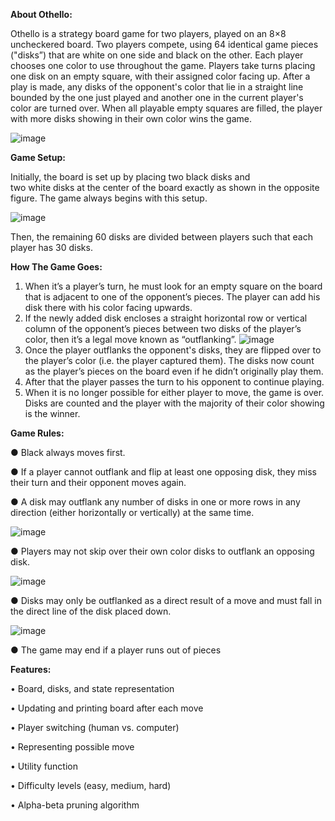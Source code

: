 **About Othello:**

Othello is a strategy board game for two players, played on an 8×8 uncheckered board. Two players compete, using 64 identical game pieces ("disks”) that are white on one side and black on the other. Each player chooses one color to use throughout the game. Players take turns placing one disk on an empty square, with their assigned color facing up. After a play is made, any disks of the opponent's color that lie in a straight line bounded by the one just played and another one in the current player's color are turned over. When all playable empty squares are filled, the player with more disks showing in their own color wins the game.

![image](https://github.com/11mahmoudd/Othello_Board_Game/assets/92806248/fed7afeb-6ce8-4b0b-a570-78a33540086d)

**Game Setup:**

Initially, the board is set up by placing two black disks and  
two white disks at the center of the board exactly as shown
in the opposite figure. The game always begins with this
setup.

  ![image](https://github.com/11mahmoudd/Othello_Board_Game/assets/92806248/0747b7c8-2ced-4894-a03d-a80f3444dca3)

Then, the remaining 60 disks are divided between players
such that each player has 30 disks.                                              


**How The Game Goes:**

1. When it’s a player’s turn, he must look for an empty square on the board that is adjacent
to one of the opponent’s pieces. The player can add his disk there with his color facing
upwards.
2. If the newly added disk encloses a straight horizontal row or vertical column of the
opponent’s pieces between two disks of the player’s color, then it’s a legal move known
as “outflanking”.
![image](https://github.com/11mahmoudd/Othello_Board_Game/assets/92806248/669f922e-9608-4d80-94fd-e7d2b5f830ec)
3. Once the player outflanks the opponent's disks, they are flipped over to the player’s
color (i.e. the player captured them). The disks now count as the player’s pieces on the board even if he didn’t originally play them.
4. After that the player passes the turn to his opponent to continue playing.
5. When it is no longer possible for either player to move, the game is over. Disks are
counted and the player with the majority of their color showing is the winner.

**Game Rules:**

● Black always moves first.

● If a player cannot outflank and flip at least one opposing disk, they miss their turn and
their opponent moves again.

● A disk may outflank any number of disks in one or more rows in any direction (either horizontally or vertically) at the same time.

![image](https://github.com/11mahmoudd/Othello_Board_Game/assets/92806248/4d208b9e-3074-41c1-864b-fa7668d70e2b)

● Players may not skip over their own color disks to outflank an opposing disk.

![image](https://github.com/11mahmoudd/Othello_Board_Game/assets/92806248/2cf7fb76-bcdd-4175-8cf0-c5ed98555337)

● Disks may only be outflanked as a direct result of a move and must fall in the direct line of the disk placed down.

![image](https://github.com/11mahmoudd/Othello_Board_Game/assets/92806248/09bb1317-ce30-49f1-a7c4-c27354c41ee8)

● The game may end if a player runs out of pieces


**Features:**

•	Board, disks, and state representation

•	Updating and printing board after each move

•	Player switching (human vs. computer)

•	Representing possible move

•	Utility function

•	Difficulty levels (easy, medium, hard)

•	Alpha-beta pruning algorithm



